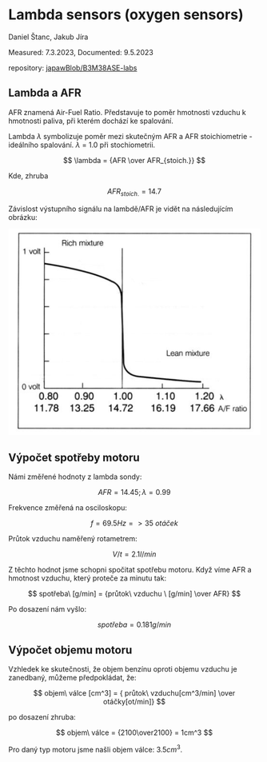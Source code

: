 # Lambda sensors (oxygen sensors)

Daniel Štanc, Jakub Jíra

Measured: 7.3.2023, Documented: 9.5.2023

repository: [japawBlob/B3M38ASE-labs](https://github.com/japawBlob/B3M38ASE-labs)

## Lambda a AFR

AFR znamená Air-Fuel Ratio. Představuje to poměr hmotnosti vzduchu k hmotnosti paliva, při kterém dochází ke spalování. 

Lambda $\lambda$ symbolizuje poměr mezi skutečným AFR a AFR stoichiometrie - ideálního spalování. $\lambda$ = 1.0 při stochiometrii. 

$$ \lambda = {AFR \over AFR_{stoich.}} $$

Kde, zhruba  

$$ AFR_{stoich.} = 14.7 $$

Závislost výstupního signálu na lambdě/AFR je vidět na následujícím obrázku:

![AFR-lambda graph](../img/AFR-lambda-graph.jpg)

## Výpočet spotřeby motoru

Námi změřené hodnoty z lambda sondy:

$$ AFR = 14.45;  \lambda = 0.99 $$

Frekvence změřená na osciloskopu:

$$ f = 69.5Hz => 35\ otáček $$

Průtok vzduchu naměřený rotametrem:

$$ V/t = 2.1l/min $$

Z těchto hodnot jsme schopni spočitat spotřebu motoru. Když víme AFR a hmotnost vzduchu, který proteče za minutu tak:

$$ spotřeba\ [g/min] = {průtok\ vzduchu \ [g/min] \over AFR} $$

Po dosazení nám vyšlo:

$$ spotřeba = 0.181g/min $$

## Výpočet objemu motoru

Vzhledek ke skutečnosti, že objem benzínu oproti objemu vzduchu je zanedbaný, můžeme předpokládat, že:

$$ objem\ válce [cm^3] = { průtok\ vzduchu[cm^3/min] \over otáčky[ot/min]} $$

po dosazení zhruba:

$$ objem\ válce = {2100\over2100} = 1cm^3 $$

Pro daný typ motoru jsme našli objem válce: $3.5cm^3$.